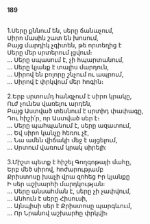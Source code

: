 **189**

\
1.Սերը քննում են, սերը ճանաչում,\
Սիրո մասին շատ են խոսում,\
Բայց մարդիկ չգիտեն, թե որտեղից է\
Սերը մեր սրտերում լցվում։\
 ... Սերը սպասում է, չի հպարտանում,\
 ... Սերը կյանք է տալիս մարդուն,\
 ... Սիրով են բոլորը շնչում ու ապրում,\
 ... Սիրով է փրկվում մեր հոգին։\
\
2.Երբ սրտումդ հանգչում է սիրո կրակը,\
Ուժ չունես վառելու արդեն,\
Բայց Աստված տեսնում է սրտիդ փափագը,\
Դու հիշի՛ր, որ Աստված սեր է։\
 ... Սերը պահպանում է, սերը ազատում,\
 ... Եվ սիրո կանչը հեռու չէ,\
 ... Նա ամեն վիճակի մեջ է այցելում,\
 ... Սրտում վառում կրակ սիրելի:\
\
3.Միշտ պետք է հիշել Գողգոթայի մահը,\
Երբ մեծ սիրով, հոժարությամբ\
Քրիստոսը խաչի վրա զոհեց Իր կյանքը\
Ի սեր աշխարհի մարդկության։\
 ... Սերը անսահման է, սերը չի չափվում,\
 ... Անհուն է սերը Հիսուսի,\
 ... Այնպիսի սեր է Քրիստոսը պարգևում,\
 ... Որ Նրանով աշխարհը փրկվի։
